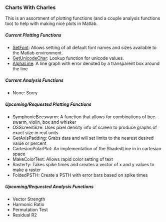 ### Charts With Charles
This is an assortment of plotting functions (and a couple analysis functions too) to help with making nice plots in Matlab.

##### Current Plotting Functions
* [SetFont](Plotting/SetFont.m): Allows setting of all default font names and sizes available to the Matlab environment.
* [GetUnicodeChar](Plotting/GetUnicodeChar.m): Lookup function for unicode values.
* [AlphaLine](Plotting/AlphaLine.m): A line graph with error denoted by a transparent box around the line

##### Current Analysis Functions
* None: Sorry

##### Upcoming/Requested Plotting Functions
* SymphonicBeeswarm: A function that allows for combinations of bee-swarm, violin, box and whisker
* OSScreenSize: Uses pixel density info of screen to produce graphs of exact size in real units
* GetAxisPadding: Grabs data and will set limits to the nearest desired value or percent
* CartesionPolarPlot: An implementation of the ShadedLine in in cartesian space
* MakeColorText: Allows rapid color setting of text
* Rasterfy: Takes spike times and creates a vector of x and y values to make a raster
* FoldedPSTH: Create a PSTH with error bars based on spike times

##### Upcoming/Requested Analysis Functions
* Vector Strength
* Harmonic Ratio
* Permutation Test
* Residual R2
